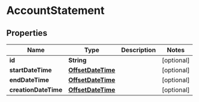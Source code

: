 
# AccountStatement

## Properties
Name | Type | Description | Notes
------------ | ------------- | ------------- | -------------
**id** | **String** |  |  [optional]
**startDateTime** | [**OffsetDateTime**](OffsetDateTime.md) |  |  [optional]
**endDateTime** | [**OffsetDateTime**](OffsetDateTime.md) |  |  [optional]
**creationDateTime** | [**OffsetDateTime**](OffsetDateTime.md) |  |  [optional]




